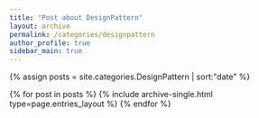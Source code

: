 ```yaml
---
title: "Post about DesignPattern"
layout: archive
permalink: /categories/designpattern
author_profile: true
sidebar_main: true
---
```


{% assign posts = site.categories.DesignPattern | sort:"date" %}

{% for post in posts %}
  {% include archive-single.html type=page.entries_layout %}
{% endfor %}
